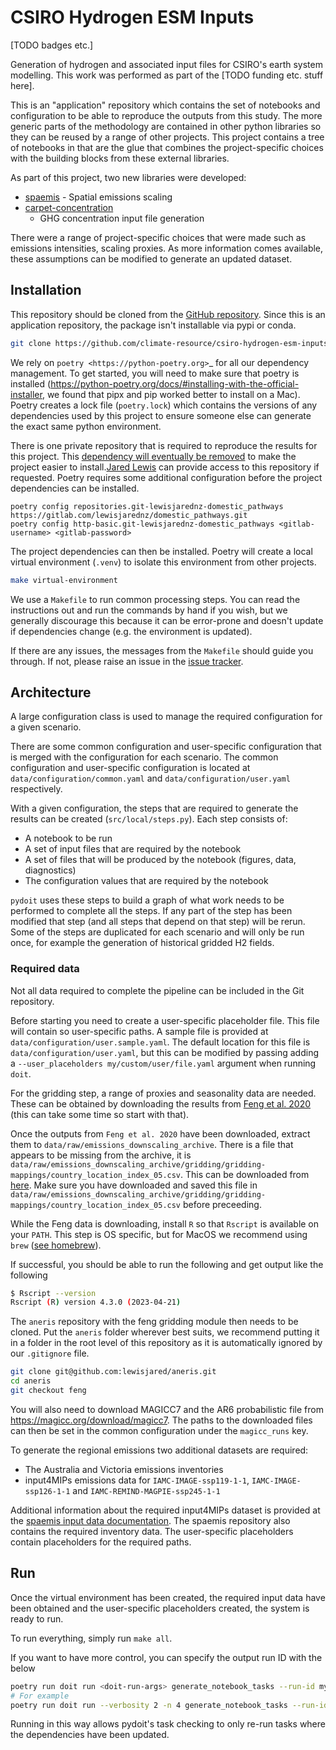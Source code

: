 # CSIRO Hydrogen ESM Inputs

[TODO badges etc.]

Generation of hydrogen and associated input files for CSIRO's earth system
modelling. This work was performed as part of the [TODO funding etc. stuff
here].

This is an "application" repository which contains the set of notebooks and
configuration to be able to reproduce the outputs from this study. The more
generic parts of the methodology are contained in other python libraries so
they can be reused by a range of other projects. This project contains a
tree of notebooks in that are the glue that combines the project-specific
choices with the building blocks from these external libraries.

As part of this project, two new libraries were developed:

* [spaemis](https://spaemis.readthedocs.com/) - Spatial emissions scaling
* [carpet-concentration](https://github.com/climate-resource/carpet-concentrations)
    - GHG concentration input file generation

There were a range of project-specific choices that were made such as emissions
intensities, scaling proxies. As more information comes available, these assumptions
can be modified to generate an updated dataset.

## Installation

This repository should be cloned from the [GitHub repository](https://github.com/climate-resource/csiro-hydrogen-esm-inputs).
Since this is an application repository, the package isn't installable via pypi or
conda.

```bash
git clone https://github.com/climate-resource/csiro-hydrogen-esm-inputs.git
```

We rely on `poetry <https://python-poetry.org>`_ for all our dependency
management. To get started, you will need to make sure that poetry is installed
(https://python-poetry.org/docs/#installing-with-the-official-installer, we
found that pipx and pip worked better to install on a Mac). Poetry creates a lock file
(`poetry.lock`) which contains the versions of any dependencies used by this project
to ensure someone else can generate the exact same python environment.

There is one private repository that is required to reproduce the results for this project.
This [dependency will eventually be removed](https://github.com/climate-resource/csiro/csiro-hydrogen-esm-inputs/-/issues/16)
to make the project easier to install.[Jared Lewis](mailto:jared.lewis@climate-resource.com)
can provide access to this repository if requested. Poetry requires some additional
configuration before the project dependencies can be installed.

```
poetry config repositories.git-lewisjarednz-domestic_pathways https://gitlab.com/lewisjarednz/domestic_pathways.git
poetry config http-basic.git-lewisjarednz-domestic_pathways <gitlab-username> <gitlab-password>
```

The project dependencies can then be installed. Poetry will create a local virtual
environment (`.venv`) to isolate this environment from other projects.

```bash
make virtual-environment
```

We use a `Makefile` to run common processing steps.
You can read the instructions out and run the commands by hand if you wish,
but we generally discourage this because it can be error-prone and doesn't
update if dependencies change (e.g. the environment is updated).

If there are any issues, the messages from the `Makefile` should guide you
through. If not, please raise an issue in the
[issue tracker](https://github.com/climate-resource/csiro-hydrogen-esm-inputs/-/issues).

## Architecture

A large configuration class is used to manage the required configuration for
a given scenario.

There are some common configuration and user-specific configuration that is
merged with the configuration for each scenario. The common configuration and
user-specific configuration is located at `data/configuration/common.yaml` and
`data/configuration/user.yaml` respectively.

With a given configuration, the steps that are required to generate the results
can be created (`src/local/steps.py`). Each step consists of:

* A notebook to be run
* A set of input files that are required by the notebook
* A set of files that will be produced by the notebook (figures, data, diagnostics)
* The configuration values that are required by the notebook

`pydoit` uses these steps to build a graph of what work needs to be performed to
complete all the steps. If any part of the step has been modified that step (and
all steps that depend on that step) will be rerun. Some of the steps are duplicated
for each scenario and will only be run once, for example the generation of
historical gridded H2 fields.


### Required data

Not all data required to complete the pipeline can be included in the Git repository.

Before starting you need to create a user-specific placeholder file. This file will contain
so user-specific paths. A sample file is provided at `data/configuration/user.sample.yaml`. The
default location for this file is `data/configuration/user.yaml`, but this can be
modified by passing adding a `--user_placeholders my/custom/user/file.yaml` argument when
running `doit`.

For the gridding step, a range of proxies and seasonality data are needed. These
can be obtained by downloading the results from
[Feng et al. 2020](https://zenodo.org/record/2538194) (this can take
some time so start with that).

Once the outputs from `Feng et al. 2020` have been downloaded, extract them to
`data/raw/emissions_downscaling_archive`. There is a file that appears to be
missing from the archive, it is
`data/raw/emissions_downscaling_archive/gridding/gridding-mappings/country_location_index_05.csv`.
This can be downloaded from
[here](https://github.com/iiasa/emissions_downscaling/blob/master/input/gridding/gridding-mappings/country_location_index_05.csv).
Make sure you have downloaded and saved this file in
`data/raw/emissions_downscaling_archive/gridding/gridding-mappings/country_location_index_05.csv`
before preceeding.

While the Feng data is downloading, install `R` so that
`Rscript` is available on your `PATH`. This step is OS specific, but for MacOS
we recommend using `brew` ([see homebrew](https://brew.sh/)).

If successful, you should be able to run the following and get output like the following

```bash
$ Rscript --version
Rscript (R) version 4.3.0 (2023-04-21)
```

The `aneris` repository with the feng gridding module then needs to be cloned.
Put the `aneris` folder wherever best suits, we recommend putting it in a
folder in the root level of this repository as it is automatically ignored by
our `.gitignore` file.

```bash
git clone git@github.com:lewisjared/aneris.git
cd aneris
git checkout feng
```

You will also need to download MAGICC7 and the AR6 probabilistic file from
https://magicc.org/download/magicc7. The paths to the downloaded files can
then be set in the common configuration under the `magicc_runs` key.

To generate the regional emissions two additional datasets are required:

* The Australia and Victoria emissions inventories
* input4MIPs emissions data for `IAMC-IMAGE-ssp119-1-1`, `IAMC-IMAGE-ssp126-1-1`
  and `IAMC-REMIND-MAGPIE-ssp245-1-1`

Additional information about the required input4MIPs dataset is provided at
the [spaemis input data documentation](https://spaemis.readthedocs.io/en/latest/input_data.html).
The spaemis repository also contains the required inventory data.
The user-specific placeholders contain placeholders for the required paths.

## Run

Once the virtual environment has been created, the required input data have been obtained
and the user-specific placeholders created, the system is ready to run.

To run everything, simply run `make all`.

If you want to have more control, you can specify the output run ID with the
below

```sh
poetry run doit run <doit-run-args> generate_notebook_tasks --run-id myrun <tasks-to-run>
# For example
poetry run doit run --verbosity 2 -n 4 generate_notebook_tasks --run-id myrun  display_info "Create input4MIPs checklist file"
```

Running in this way allows pydoit's task checking to only re-run tasks where the dependencies have been updated.

